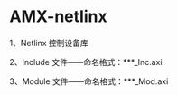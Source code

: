 # AMX-netlinx  

1、Netlinx 控制设备库  

2、Include 文件——命名格式：***_Inc.axi   

3、Module 文件——命名格式：***_Mod.axi  
